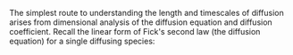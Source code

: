 The simplest route to understanding the length and timescales of diffusion arises from dimensional analysis of the diffusion equation and diffusion coefficient. Recall the linear form of Fick's second law (the diffusion equation) for a single diffusing species:



